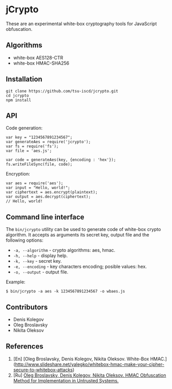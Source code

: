 # jCrypto

These are an experimental white-box cryptography tools for JavaScript obfuscation.

## Algorithms
- white-box AES128-CTR
- white-box HMAC-SHA256

## Installation
```
git clone https://github.com/tsu-iscd/jcrypto.git
cd jcrypto
npm install
```

## API

Code generation:
```
var key = "1234567891234567";
var generateAes = require('jcrypto');
var fs = require('fs');
var file = 'aes.js';

var code = generateAes(key, {encoding : 'hex'});
fs.writeFileSync(file, code);
```

Encryption:
```
var aes = require('aes');
var input = "Hello, world!";
var ciphertext = aes.encrypt(plaintext);
var output = aes.decrypt(ciphertext);
// Hello, world!
```

## Command line interface

The `bin/jcrypto` utility can be used to generate code of white-box crypto algorithm. It accepts as arguments its secret key, output file and the following options:

* `-a, --algorithm` -  crypto algorithms: aes, hmac.
* `-h, --help` -  display help.
* `-k, --key` - secret key.
* `-e, --encoding` - key characters encoding; posible values: hex.
* `-o, --output` - output file.

Example:

```
$ bin/jcrypto -a aes -k 1234567891234567 -o wbaes.js
```


## Contributors
- Denis Kolegov
- Oleg Broslavsky
- Nikita Oleksov

## References
1. [En] [Oleg Broslavsky, Denis Kolegov, Nikita Oleksov. White-Box HMAC.] (http://www.slideshare.net/yalegko/whitebox-hmac-make-your-cipher-secure-to-whitebox-attacks)
2. [Ru] [Oleg Broslavsky, Denis Kolegov, Nikita Oleksov. HMAC Obfuscation Method for Implementation in Untrusted Systems. ](http://www.mathnet.ru/links/31303c3ca85d02fecff4f980a844ddc1/pdma275.pdf)
